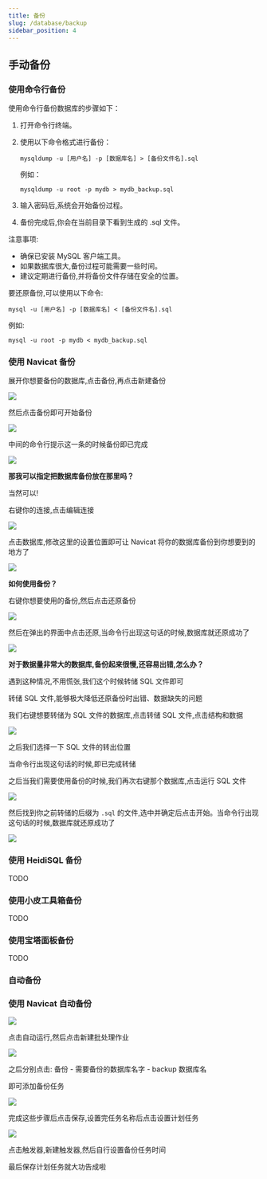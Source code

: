 ```yaml
---
title: 备份
slug: /database/backup
sidebar_position: 4
---
```


## 手动备份

### 使用命令行备份

使用命令行备份数据库的步骤如下：

1. 打开命令行终端。

2. 使用以下命令格式进行备份：

   ```
   mysqldump -u [用户名] -p [数据库名] > [备份文件名].sql
   ```

   例如：
   ```
   mysqldump -u root -p mydb > mydb_backup.sql
   ```

3. 输入密码后,系统会开始备份过程。

4. 备份完成后,你会在当前目录下看到生成的 .sql 文件。

注意事项:
- 确保已安装 MySQL 客户端工具。
- 如果数据库很大,备份过程可能需要一些时间。
- 建议定期进行备份,并将备份文件存储在安全的位置。

要还原备份,可以使用以下命令:

```
mysql -u [用户名] -p [数据库名] < [备份文件名].sql
```

例如:

```
mysql -u root -p mydb < mydb_backup.sql
```

### 使用 Navicat 备份

展开你想要备份的数据库,点击备份,再点击新建备份

![](_images/35.png)

然后点击备份即可开始备份

![](_images/36.png)

中间的命令行提示这一条的时候备份即已完成

![](_images/37.png)

**那我可以指定把数据库备份放在那里吗？**

当然可以!

右键你的连接,点击编辑连接

![](_images/38.png)

点击数据库,修改这里的设置位置即可让 Navicat 将你的数据库备份到你想要到的地方了

![](_images/39.png)

**如何使用备份？**

右键你想要使用的备份,然后点击还原备份

![](_images/40.png)

然后在弹出的界面中点击还原,当命令行出现这句话的时候,数据库就还原成功了

![](_images/41.png)

**对于数据量非常大的数据库,备份起来很慢,还容易出错,怎么办？**

遇到这种情况,不用慌张,我们这个时候转储 SQL 文件即可

转储 SQL 文件,能够极大降低还原备份时出错、数据缺失的问题

我们右键想要转储为 SQL 文件的数据库,点击转储 SQL 文件,点击结构和数据

![](_images/42.png)

之后我们选择一下 SQL 文件的转出位置

当命令行出现这句话的时候,即已完成转储

之后当我们需要使用备份的时候,我们再次右键那个数据库,点击运行 SQL 文件

![](_images/44.png)

然后找到你之前转储的后缀为 `.sql` 的文件,选中并确定后点击开始。当命令行出现这句话的时候,数据库就还原成功了

![](_images/45.png)

### 使用 HeidiSQL 备份

TODO

### 使用小皮工具箱备份

TODO

### 使用宝塔面板备份

TODO

### 自动备份

### 使用 Navicat 自动备份

![](_images/31.png)

点击自动运行,然后点击新建批处理作业

![](_images/32.png)

之后分别点击: 备份 - 需要备份的数据库名字 - backup 数据库名

即可添加备份任务

![](_images/33.png)

完成这些步骤后点击保存,设置完任务名称后点击设置计划任务

![](_images/34.png)

点击触发器,新建触发器,然后自行设置备份任务时间

最后保存计划任务就大功告成啦
